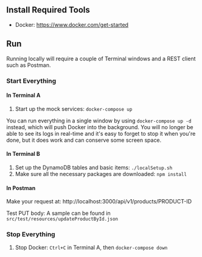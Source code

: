 ## Install Required Tools
* Docker: https://www.docker.com/get-started

## Run
Running locally will require a couple of Terminal windows and a REST client such as Postman.

### Start Everything

#### In Terminal A
1. Start up the mock services: `docker-compose up`

You can run everything in a single window by using `docker-compose up -d` instead, which will push Docker into the
background. You will no longer be able to see its logs in real-time and it's easy to forget to stop it when you're
done, but it does work and can conserve some screen space.

#### In Terminal B
1. Set up the DynamoDB tables and basic items: `./localSetup.sh`
2. Make sure all the necessary packages are downloaded: `npm install`

#### In Postman
Make your request at: http://localhost:3000/api/v1/products/PRODUCT-ID

Test PUT body: A sample can be found in `src/test/resources/updateProductById.json`

### Stop Everything
1. Stop Docker: `Ctrl+C` in Terminal A, then `docker-compose down`
